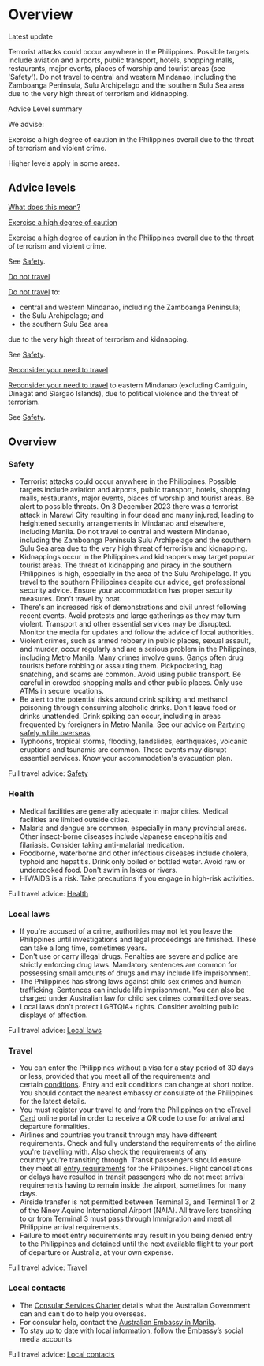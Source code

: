 # Overview

Latest update

Terrorist attacks could occur anywhere in the Philippines. Possible targets include aviation and airports, public transport, hotels, shopping malls, restaurants, major events, places of worship and tourist areas (see 'Safety'). Do not travel to central and western Mindanao, including the Zamboanga Peninsula, Sulu Archipelago and the southern Sulu Sea area due to the very high threat of terrorism and kidnapping.

Advice Level summary

We advise:

Exercise a high degree of caution in the Philippines overall due to the threat of terrorism and violent crime.

Higher levels apply in some areas.

## Advice levels

[What does this mean?](/before-you-go/travel-advice-explained/)

[Exercise a high degree of caution](https://www.smartraveller.gov.au/consular-services/travel-advice-explained#level2)

[Exercise a high degree of caution](https://www.smartraveller.gov.au/consular-services/travel-advice-explained#level2) in the Philippines overall due to the threat of terrorism and violent crime.

See [Safety](#safety).

[Do not travel](https://www.smartraveller.gov.au/consular-services/travel-advice-explained#level4)

[Do not travel](https://www.smartraveller.gov.au/consular-services/travel-advice-explained#level4) to:

* central and western Mindanao, including the Zamboanga Peninsula;
* the Sulu Archipelago; and
* the southern Sulu Sea area

due to the very high threat of terrorism and kidnapping.

See [Safety](#safety).

[Reconsider your need to travel](https://www.smartraveller.gov.au/consular-services/travel-advice-explained#level3)

[Reconsider your need to travel](https://www.smartraveller.gov.au/consular-services/travel-advice-explained#level3) to eastern Mindanao (excluding Camiguin, Dinagat and Siargao Islands), due to political violence and the threat of terrorism.

See [Safety](#safety).

## Overview

### Safety

* Terrorist attacks could occur anywhere in the Philippines. Possible targets include aviation and airports, public transport, hotels, shopping malls, restaurants, major events, places of worship and tourist areas. Be alert to possible threats. On 3 December 2023 there was a terrorist attack in Marawi City resulting in four dead and many injured, leading to heightened security arrangements in Mindanao and elsewhere, including Manila. Do not travel to central and western Mindanao, including the Zamboanga Peninsula Sulu Archipelago and the southern Sulu Sea area due to the very high threat of terrorism and kidnapping.
* Kidnappings occur in the Philippines and kidnappers may target popular tourist areas. The threat of kidnapping and piracy in the southern Philippines is high, especially in the area of the Sulu Archipelago. If you travel to the southern Philippines despite our advice, get professional security advice. Ensure your accommodation has proper security measures. Don't travel by boat.
* There's an increased risk of demonstrations and civil unrest following recent events. Avoid protests and large gatherings as they may turn violent. Transport and other essential services may be disrupted. Monitor the media for updates and follow the advice of local authorities.
* Violent crimes, such as armed robbery in public places, sexual assault, and murder, occur regularly and are a serious problem in the Philippines, including Metro Manila. Many crimes involve guns. Gangs often drug tourists before robbing or assaulting them. Pickpocketing, bag snatching, and scams are common. Avoid using public transport. Be careful in crowded shopping malls and other public places. Only use ATMs in secure locations.
* Be alert to the potential risks around drink spiking and methanol poisoning through consuming alcoholic drinks. Don't leave food or drinks unattended. Drink spiking can occur, including in areas frequented by foreigners in Metro Manila. See our advice on [Partying safely while overseas](https://www.smartraveller.gov.au/before-you-go/safety/partying).
* Typhoons, tropical storms, flooding, landslides, earthquakes, volcanic eruptions and tsunamis are common. These events may disrupt essential services. Know your accommodation's evacuation plan.

Full travel advice: [Safety](#safety)

### Health

* Medical facilities are generally adequate in major cities. Medical facilities are limited outside cities.
* Malaria and dengue are common, especially in many provincial areas. Other insect-borne diseases include Japanese encephalitis and filariasis. Consider taking anti-malarial medication.
* Foodborne, waterborne and other infectious diseases include cholera, typhoid and hepatitis. Drink only boiled or bottled water. Avoid raw or undercooked food. Don't swim in lakes or rivers.
* HIV/AIDS is a risk. Take precautions if you engage in high-risk activities.

Full travel advice: [Health](#health)

### Local laws

* If you're accused of a crime, authorities may not let you leave the Philippines until investigations and legal proceedings are finished. These can take a long time, sometimes years.
* Don't use or carry illegal drugs. Penalties are severe and police are strictly enforcing drug laws. Mandatory sentences are common for possessing small amounts of drugs and may include life imprisonment.
* The Philippines has strong laws against child sex crimes and human trafficking. Sentences can include life imprisonment. You can also be charged under Australian law for child sex crimes committed overseas.
* Local laws don't protect LGBTQIA+ rights. Consider avoiding public displays of affection.

Full travel advice: [Local laws](#local-laws)

### Travel

* You can enter the Philippines without a visa for a stay period of 30 days or less, provided that you meet all of the requirements and certain [conditions](https://etravel.gov.ph/entry-guidelines). Entry and exit conditions can change at short notice. You should contact the nearest embassy or consulate of the Philippines for the latest details.
* You must register your travel to and from the Philippines on the [eTravel Card](https://etravel.gov.ph/) online portal in order to receive a QR code to use for arrival and departure formalities.
* Airlines and countries you transit through may have different requirements. Check and fully understand the requirements of the airline you're travelling with. Also check the requirements of any country you're transiting through. Transit passengers should ensure they meet all [entry requirements](https://etravel.gov.ph/entry-guidelines) for the Philippines. Flight cancellations or delays have resulted in transit passengers who do not meet arrival requirements having to remain inside the airport, sometimes for many days.
* Airside transfer is not permitted between Terminal 3, and Terminal 1 or 2 of the Ninoy Aquino International Airport (NAIA). All travellers transiting to or from Terminal 3 must pass through Immigration and meet all Philippine arrival requirements.
* Failure to meet entry requirements may result in you being denied entry to the Philippines and detained until the next available flight to your port of departure or Australia, at your own expense.

Full travel advice: [Travel](#travel)

### Local contacts

* The [Consular Services Charter](/consular-services/consular-services-charter "Consular Services Charter") details what the Australian Government can and can't do to help you overseas.
* For consular help, contact the [Australian Embassy in Manila](https://philippines.embassy.gov.au/mnla/home.html).
* To stay up to date with local information, follow the Embassy’s social media accounts

Full travel advice: [Local contacts](#local-contacts)